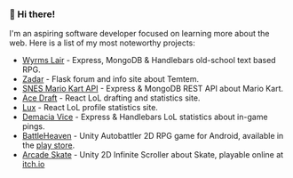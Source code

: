 <h3 align="left">👋 Hi there!</h3>

<p>I'm an aspiring software developer focused on learning more about the web. Here is a list of my most noteworthy projects:</p>
<ul>
  <li><a href="https://github.com/JoelEncinas/Wyrms-lair">Wyrms Lair</a> - Express, MongoDB & Handlebars old-school text based RPG.</li>
  <li><a href="https://github.com/JoelEncinas/Zadar">Zadar</a> - Flask forum and info site about Temtem.</li>
  <li><a href="https://github.com/JoelEncinas/SNES-MarioKart-API">SNES Mario Kart API</a> - Express & MongoDB REST API about Mario Kart.</li>
  <li><a href="https://github.com/JoelEncinas/Ace-Draft">Ace Draft</a> - React LoL drafting and statistics site.</li>
  <li><a href="https://github.com/JoelEncinas/Lux">Lux</a> - React LoL profile statistics site.</li>
  <li><a href="https://github.com/JoelEncinas/Demacia-vice">Demacia Vice</a> - Express & Handlebars LoL statistics about in-game pings.</li>
  <li><a href="https://github.com/JoelEncinas/BattleHeaven-Fighting-RPG">BattleHeaven</a> - Unity Autobattler 2D RPG game for Android, available in the <a href="https://play.google.com/store/apps/details?id=com.MamecorpGames.BattleHeavenFightingRPG">play store</a>.</li>
  <li><a href="https://github.com/JoelEncinas/Arcade-Skate">Arcade Skate</a> - Unity 2D Infinite Scroller about Skate, playable online at <a href="https://joelencinas.itch.io/arcade-skate">itch.io</a></li>
</ul>
